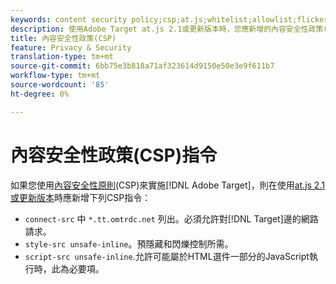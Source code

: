 ```yaml
---
keywords: content security policy;csp;at.js;whitelist;allowlist;flicker;pre-hide;pre-hiding;prehiding
description: 使用Adobe Target at.js 2.1或更新版本時，您應新增的內容安全性政策(CSP)指令相關資訊。
title: 內容安全性政策(CSP)
feature: Privacy & Security
translation-type: tm+mt
source-git-commit: 6bb75e3b818a71af323614d9150e50e3e9f611b7
workflow-type: tm+mt
source-wordcount: '85'
ht-degree: 0%

---
```



# 內容安全性政策(CSP)指令

如果您使用[內容安全性原則](https://en.wikipedia.org/wiki/Content_Security_Policy)(CSP)來實施[!DNL Adobe Target]，則在使用[at.js 2.1或更新版本](/help/c-implementing-target/c-implementing-target-for-client-side-web/target-atjs-versions.md)時應新增下列CSP指令：

* `connect-src` 中 `*.tt.omtrdc.net` 列出。必須允許對[!DNL Target]邊的網路請求。
* `style-src unsafe-inline`。預隱藏和閃爍控制所需。
* `script-src unsafe-inline`.允許可能屬於HTML選件一部分的JavaScript執行時，此為必要項。
